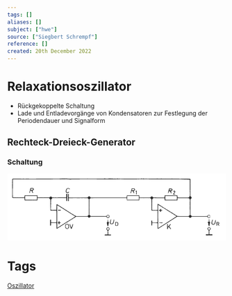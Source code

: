 ```yaml
---
tags: []
aliases: []
subject: ["hwe"]
source: ["Siegbert Schrempf"]
reference: []
created: 20th December 2022
---
```

# Relaxationsoszillator
- Rückgekoppelte Schaltung
- Lade und Entladevorgänge von Kondensatoren zur Festlegung der Periodendauer und Signalform

## Rechteck-Dreieck-Generator
### Schaltung
![Relaxations-Osz](hwe/assets/Relaxations-Osz.png)

# Tags
[Oszillator](hwe/Oszillatoren/Clock%20Generierung.md)